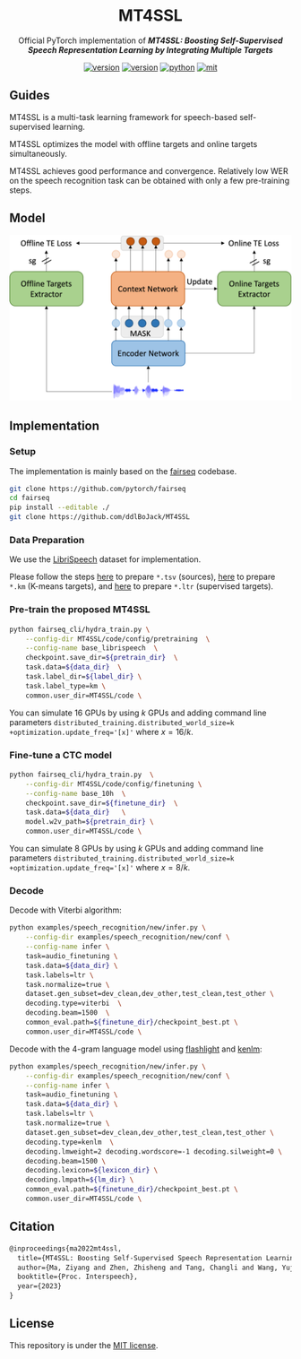 <div align="center">
    <h1>
        MT4SSL
    </h1>
    <p>
    Official PyTorch implementation of <b><em>MT4SSL: Boosting Self-Supervised Speech Representation Learning by Integrating Multiple Targets</em></b>
    </p>
    <a href="https://github.com/ddlBoJack/MT4SSL"><img src="https://img.shields.io/badge/Platform-linux-lightgrey" alt="version"></a>
    <a href="https://github.com/ddlBoJack/MT4SSL"><img src="https://img.shields.io/badge/Python-3.8-orange" alt="version"></a>
    <a href="https://github.com/ddlBoJack/MT4SSL"><img src="https://img.shields.io/badge/PyTorch-1.12-brightgreen" alt="python"></a>
    <a href="https://github.com/ddlBoJack/MT4SSL"><img src="https://img.shields.io/badge/License-MIT-red.svg" alt="mit"></a>
</div>

## Guides

MT4SSL is a multi-task learning framework for speech-based self-supervised learning. 

MT4SSL optimizes the model with offline targets and online targets simultaneously. 

MT4SSL achieves good performance and convergence. Relatively low WER on the speech recognition task can be obtained with only a few pre-training steps. 



## Model

![](./src/MT4SSL.png)



## Implementation

### Setup

The implementation is mainly based on the [fairseq](https://github.com/facebookresearch/fairseq) codebase. 

```bash
git clone https://github.com/pytorch/fairseq
cd fairseq
pip install --editable ./
git clone https://github.com/ddlBoJack/MT4SSL
```



### Data Preparation

We use the [LibriSpeech](http://www.openslr.org/12) dataset for implementation.

Please follow the steps [here](https://github.com/facebookresearch/fairseq/tree/main/examples/wav2vec#prepare-training-data-manifest) to prepare `*.tsv` (sources), [here](https://github.com/facebookresearch/fairseq/tree/main/examples/hubert#data-preparation) to prepare  `*.km` (K-means targets), and [here](https://github.com/facebookresearch/fairseq/tree/main/examples/wav2vec#prepare-training-data-manifest) to prepare `*.ltr` (supervised targets). 



### Pre-train the proposed MT4SSL

```bash
python fairseq_cli/hydra_train.py \
    --config-dir MT4SSL/code/config/pretraining  \
    --config-name base_librispeech  \
    checkpoint.save_dir=${pretrain_dir}  \
    task.data=${data_dir}  \
    task.label_dir=${label_dir} \
    task.label_type=km \
    common.user_dir=MT4SSL/code \
```

You can simulate $16$ GPUs by using $k$ GPUs and adding command line parameters `distributed_training.distributed_world_size=k` `+optimization.update_freq='[x]'` where $x = 16/k$.



### Fine-tune  a CTC model

```bash
python fairseq_cli/hydra_train.py  \
    --config-dir MT4SSL/code/config/finetuning \
    --config-name base_10h  \
    checkpoint.save_dir=${finetune_dir}  \
    task.data=${data_dir}   \
    model.w2v_path=${pretrain_dir} \
    common.user_dir=MT4SSL/code \
```

You can simulate $8$ GPUs by using $k$ GPUs and adding command line parameters `distributed_training.distributed_world_size=k` `+optimization.update_freq='[x]'` where $x = 8/k$.



### Decode

Decode with Viterbi algorithm:

```bash
python examples/speech_recognition/new/infer.py \
    --config-dir examples/speech_recognition/new/conf \
    --config-name infer \
    task=audio_finetuning \
    task.data=${data_dir} \
    task.labels=ltr \
    task.normalize=true \
    dataset.gen_subset=dev_clean,dev_other,test_clean,test_other \
    decoding.type=viterbi  \
    decoding.beam=1500  \
    common_eval.path=${finetune_dir}/checkpoint_best.pt \
    common.user_dir=MT4SSL/code \
```



Decode with the 4-gram language model using [flashlight](https://github.com/flashlight/flashlight/tree/main/bindings/python) and [kenlm](https://github.com/kpu/kenlm): 

```bash
python examples/speech_recognition/new/infer.py \
    --config-dir examples/speech_recognition/new/conf \
    --config-name infer \
    task=audio_finetuning \
    task.data=${data_dir} \
    task.labels=ltr \
    task.normalize=true \
    dataset.gen_subset=dev_clean,dev_other,test_clean,test_other \
    decoding.type=kenlm  \
    decoding.lmweight=2 decoding.wordscore=-1 decoding.silweight=0 \
    decoding.beam=1500 \
    decoding.lexicon=${lexicon_dir} \
    decoding.lmpath=${lm_dir} \
    common_eval.path=${finetune_dir}/checkpoint_best.pt \
    common.user_dir=MT4SSL/code \
```



## Citation

``` latex
@inproceedings{ma2022mt4ssl,
  title={MT4SSL: Boosting Self-Supervised Speech Representation Learning by Integrating Multiple Targets},
  author={Ma, Ziyang and Zhen, Zhisheng and Tang, Changli and Wang, Yujin and Chen, Xie},
  booktitle={Proc. Interspeech},
  year={2023}
}
```

## License

This repository is under the [MIT license](https://github.com/ddlBoJack/MT4SSL/blob/main/LICENSE). 
